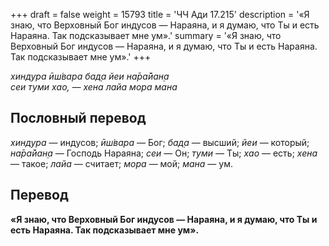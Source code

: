 +++
draft = false
weight = 15793
title = 'ЧЧ Ади 17.215'
description = '«Я знаю, что Верховный Бог индусов — Нараяна, и я думаю, что Ты и есть Нараяна. Так подсказывает мне ум».'
summary = '«Я знаю, что Верховный Бог индусов — Нараяна, и я думаю, что Ты и есть Нараяна. Так подсказывает мне ум».'
+++

_хиндура ӣш́вара бад̣а йеи на̄ра̄йан̣а  
сеи туми хао, — хена лайа мора мана_

## Пословный перевод

_хиндура_ — индусов; _ӣш́вара_ — Бог; _бад̣а_ — высший; _йеи_ — который; _на̄ра̄йан̣а_ — Господь Нараяна; _сеи_ — Он; _туми_ — Ты; _хао_ — есть; _хена_ — такое; _лайа_ — считает; _мора_ — мой; _мана_ — ум.

## Перевод

**«Я знаю, что Верховный Бог индусов — Нараяна, и я думаю, что Ты и есть Нараяна. Так подсказывает мне ум».**
